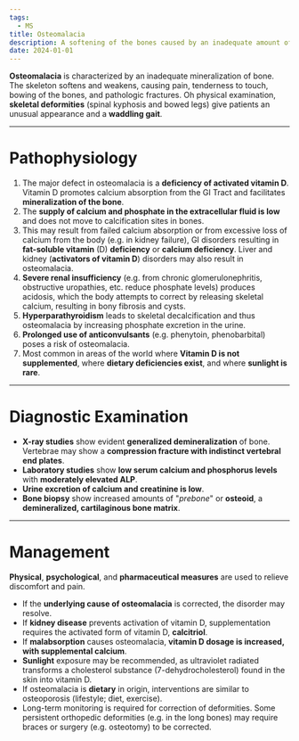 ```yaml
---
tags:
  - MS
title: Osteomalacia
description: A softening of the bones caused by an inadequate amount of vitamin D; collagen content is maintained, but the bone lacks calcium.
date: 2024-01-01
---
```

**Osteomalacia** is characterized by an inadequate mineralization of bone. The skeleton softens and weakens, causing pain, tenderness to touch, bowing of the bones, and pathologic fractures. Oh physical examination, **skeletal deformities** (spinal kyphosis and bowed legs) give patients an unusual appearance and a **waddling gait**.
___
# Pathophysiology
1. The major defect in osteomalacia is a **deficiency of activated vitamin D**. Vitamin D promotes calcium absorption from the GI Tract and facilitates **mineralization of the bone**.
2. The **supply of calcium and phosphate in the extracellular fluid is low** and does not move to calcification sites in bones.
3. This may result from failed calcium absorption or from excessive loss of calcium from the body (e.g. in kidney failure), GI disorders resulting in **fat-soluble vitamin** (D) **deficiency** or **calcium deficiency**. Liver and kidney (**activators of vitamin D**) disorders may also result in osteomalacia.
4. **Severe renal insufficiency** (e.g. from chronic glomerulonephritis, obstructive uropathies, etc. reduce phosphate levels) produces acidosis, which the body attempts to correct by releasing skeletal calcium, resulting in bony fibrosis and cysts.
5. **Hyperparathyroidism** leads to skeletal decalcification and thus osteomalacia by increasing phosphate excretion in the urine.
6. **Prolonged use of anticonvulsants** (e.g. phenytoin, phenobarbital) poses a risk of osteomalacia.
7. Most common in areas of the world where **Vitamin D is not supplemented**, where **dietary deficiencies exist**, and where **sunlight is rare**.
___
# Diagnostic Examination
- **X-ray studies** show evident **generalized demineralization** of bone. Vertebrae may show a **compression fracture with indistinct vertebral end plates**.
- **Laboratory studies** show **low serum calcium and phosphorus levels** with **moderately elevated ALP**.
- **Urine excretion of calcium and creatinine is low**.
- **Bone biopsy** show increased amounts of "*prebone*" or **osteoid**, a **demineralized, cartilaginous bone matrix**.
___
# Management
**Physical**, **psychological**, and **pharmaceutical measures** are used to relieve discomfort and pain.
- If the **underlying cause of osteomalacia** is corrected, the disorder may resolve.
- If **kidney disease** prevents activation of vitamin D, supplementation requires the activated form of vitamin D, **calcitriol**.
- If **malabsorption** causes osteomalacia, **vitamin D dosage is increased, with supplemental calcium**.
- **Sunlight** exposure may be recommended, as ultraviolet radiated transforms a cholesterol substance (7-dehydrocholesterol) found in the skin into vitamin D.
- If osteomalacia is **dietary** in origin, interventions are similar to osteoporosis (lifestyle; diet, exercise).
- Long-term monitoring is required for correction of deformities. Some persistent orthopedic deformities (e.g. in the long bones) may require braces or surgery (e.g. osteotomy) to be corrected.